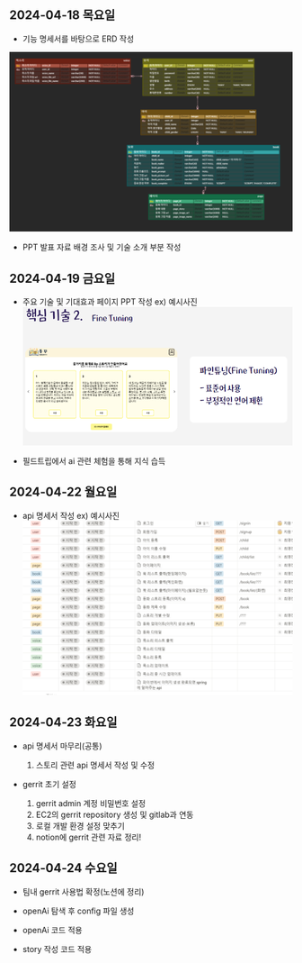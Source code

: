 ## 2024-04-18 목요일

- 기능 명세서를 바탕으로 ERD 작성

![image.png](./image.png)


- PPT 발표 자료 배경 조사 및 기술 소개 부분 작성  



## 2024-04-19 금요일 

- 주요 기술 및 기대효과 페이지 PPT 작성 
ex) 예시사진
![image-1.png](./image-1.png)

- 필드트립에서 ai 관련 체험을 통해 지식 습득



## 2024-04-22 월요일

- api 명세서 작성
ex) 예시사진
![image-2.png](./image-2.png)


## 2024-04-23 화요일

- api 명세서 마무리(공통)
    1) 스토리 관련 api 명세서 작성 및 수정

- gerrit 초기 설정
    1) gerrit admin 계정 비밀번호 설정
    2) EC2의 gerrit repository 생성 및 gitlab과 연동
    3) 로컬 개발 환경 설정 맞추기
    4) notion에 gerrit 관련 자료 정리!


## 2024-04-24 수요일

- 팀내 gerrit 사용법 확정(노션에 정리)

- openAi 탐색 후 config 파일 생성
- openAi 코드 적용
- story 작성 코드 적용
